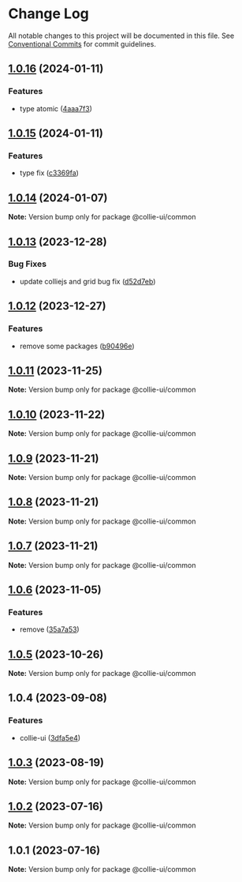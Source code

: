 # Change Log

All notable changes to this project will be documented in this file. See [Conventional Commits](https://conventionalcommits.org) for commit guidelines.

## [1.0.16](https://github.com/collie-ui/collie-ui/compare/@collie-ui/common@1.0.15...@collie-ui/common@1.0.16) (2024-01-11)

### Features

- type atomic ([4aaa7f3](https://github.com/collie-ui/collie-ui/commit/4aaa7f34f08d31db02fa4b987abde4e2275523f7))

## [1.0.15](https://github.com/collie-ui/collie-ui/compare/@collie-ui/common@1.0.14...@collie-ui/common@1.0.15) (2024-01-11)

### Features

- type fix ([c3369fa](https://github.com/collie-ui/collie-ui/commit/c3369fa2e50fa568cda22b9e9bc2b6c1109a4b37))

## [1.0.14](https://github.com/collie-ui/collie-ui/compare/@collie-ui/common@1.0.13...@collie-ui/common@1.0.14) (2024-01-07)

**Note:** Version bump only for package @collie-ui/common

## [1.0.13](https://github.com/collie-ui/collie-ui/compare/@collie-ui/common@1.0.12...@collie-ui/common@1.0.13) (2023-12-28)

### Bug Fixes

- update colliejs and grid bug fix ([d52d7eb](https://github.com/collie-ui/collie-ui/commit/d52d7eba56323439c4a4d3bc5017d173b713197a))

## [1.0.12](https://github.com/collie-ui/collie-ui/compare/@collie-ui/common@1.0.11...@collie-ui/common@1.0.12) (2023-12-27)

### Features

- remove some packages ([b90496e](https://github.com/collie-ui/collie-ui/commit/b90496e59c4122cf5459055715ceac9206b9eb8f))

## [1.0.11](https://github.com/collie-ui/collie-ui/compare/@collie-ui/common@1.0.10...@collie-ui/common@1.0.11) (2023-11-25)

**Note:** Version bump only for package @collie-ui/common

## [1.0.10](https://github.com/collie-ui/collie-ui/compare/@collie-ui/common@1.0.9...@collie-ui/common@1.0.10) (2023-11-22)

**Note:** Version bump only for package @collie-ui/common

## [1.0.9](https://github.com/collie-ui/collie-ui/compare/@collie-ui/common@1.0.8...@collie-ui/common@1.0.9) (2023-11-21)

**Note:** Version bump only for package @collie-ui/common

## [1.0.8](https://github.com/collie-ui/collie-ui/compare/@collie-ui/common@1.0.7...@collie-ui/common@1.0.8) (2023-11-21)

**Note:** Version bump only for package @collie-ui/common

## [1.0.7](https://github.com/collie-ui/collie-ui/compare/@collie-ui/common@1.0.6...@collie-ui/common@1.0.7) (2023-11-21)

**Note:** Version bump only for package @collie-ui/common

## [1.0.6](https://github.com/collie-ui/collie-ui/compare/@collie-ui/common@1.0.5...@collie-ui/common@1.0.6) (2023-11-05)

### Features

- remove ([35a7a53](https://github.com/collie-ui/collie-ui/commit/35a7a531845a08f99114a7d707c83c1e84d0d0e4))

## [1.0.5](https://github.com/collie-ui/collie-ui/compare/@collie-ui/common@1.0.4...@collie-ui/common@1.0.5) (2023-10-26)

**Note:** Version bump only for package @collie-ui/common

## 1.0.4 (2023-09-08)

### Features

- collie-ui ([3dfa5e4](https://github.com/collie-ui/collie-ui/commit/3dfa5e4eadca863919e9ffbb3dfb9ab726977c7e))

## [1.0.3](https://github.com/collie-ui/collie-ui/compare/@collie-ui/common@1.0.2...@collie-ui/common@1.0.3) (2023-08-19)

**Note:** Version bump only for package @collie-ui/common

## [1.0.2](https://github.com/collie-ui/collie-ui/compare/@collie-ui/common@1.0.1...@collie-ui/common@1.0.2) (2023-07-16)

**Note:** Version bump only for package @collie-ui/common

## 1.0.1 (2023-07-16)

**Note:** Version bump only for package @collie-ui/common

